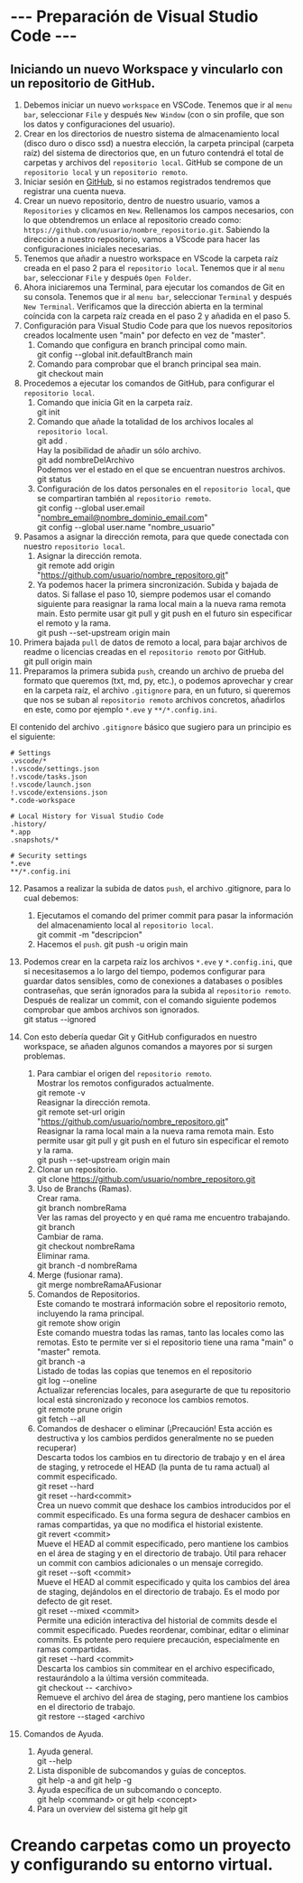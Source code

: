 # --- **Preparación de Visual Studio Code** ---
## Iniciando un nuevo Workspace y vincularlo con un repositorio de GitHub.

1. Debemos iniciar un nuevo `workspace` en VSCode. Tenemos que ir al `menu bar`, seleccionar `File` y después `New Window` (con o sin profile, que son los datos y configuraciones del usuario).  
2. Crear en los directorios de nuestro sistema de almacenamiento local (disco duro o disco ssd) a nuestra elección, la carpeta principal (carpeta raíz) del sistema de directorios que, en un futuro contendrá el total de carpetas y archivos del `repositorio local`. GitHub se compone de un `repositorio local` y un `repositorio remoto`.  
3. Iniciar sesión en [GitHub](https://github.com/), si no estamos registrados tendremos que registrar una cuenta nueva.  
4. Crear un nuevo repositorio, dentro de nuestro usuario, vamos a `Repositories` y clicamos en `New`. Rellenamos los campos necesarios, con lo que obtendremos un enlace al repositorio creado como: `https://github.com/usuario/nombre_repositorio.git`. Sabiendo la dirección a nuestro repositorio, vamos a VScode para hacer las configuraciones iniciales necesarias.  
5. Tenemos que añadir a nuestro workspace en VScode la carpeta raíz creada en el paso 2 para el `repositorio local`. Tenemos que ir al `menu bar`, seleccionar `File` y después `Open Folder`.  
6. Ahora iniciaremos una Terminal, para ejecutar los comandos de Git en su consola. Tenemos que ir al `menu bar`, seleccionar `Terminal` y después `New Terminal`. Verificamos que la dirección abierta en la terminal coíncida con la carpeta raíz creada en el paso 2 y añadida en el paso 5.  
7. Configuración para Visual Studio Code para que los nuevos repositorios creados localmente usen "main" por defecto en vez de "master".  
   1. Comando que configura en branch principal como main.  
        git config --global init.defaultBranch main  
   2. Comando para comprobar que el branch principal sea main.  
        git checkout main  
8.  Procedemos a ejecutar los comandos de GitHub, para configurar el `repositorio local`.  
    1.  Comando que inicia Git en la carpeta raíz.  
        git init  
    2. Comando que añade la totalidad de los archivos locales al `repositorio local`.  
        git add .  
       Hay la posibilidad de añadir un sólo archivo.  
        git add nombreDelArchivo  
       Podemos ver el estado en el que se encuentran nuestros archivos.  
        git status  
    3. Configuración de los datos personales en el `repositorio local`, que se compartiran también al `repositorio remoto`.  
        git config --global user.email "nombre_email@nombre_dominio_email.com"  
        git config --global user.name "nombre_usuario"  
9.  Pasamos a asignar la dirección remota, para que quede conectada con nuestro `repositorio local`.  
    1. Asignar la dirección remota.  
        git remote add origin "https://github.com/usuario/nombre_repositoro.git"  
    2. Ya podemos hacer la primera sincronización. Subida y bajada de datos. Si fallase el paso 10, siempre podemos usar el comando siguiente para reasignar la rama local main a la nueva rama remota main. Esto permite usar git pull y git push en el futuro sin especificar el remoto y la rama.  
        git push --set-upstream origin main  
10. Primera bajada `pull` de datos de remoto a local, para bajar archivos de readme o licencias creadas en el `repositorio remoto` por GitHub.  
        git pull origin main  
11. Preparamos la primera subida `push`, creando un archivo de prueba del formato que queremos (txt, md, py, etc.), o podemos aprovechar y crear en la carpeta raíz, el archivo `.gitignore` para, en un futuro, si queremos que nos se suban al `repositorio remoto` archivos concretos, añadirlos en este, como por ejemplo `*.eve` y `**/*.config.ini`.  

El contenido del archivo `.gitignore` básico que sugiero para un principio es el siguiente:
```nfo
# Settings
.vscode/*
!.vscode/settings.json
!.vscode/tasks.json
!.vscode/launch.json
!.vscode/extensions.json
*.code-workspace

# Local History for Visual Studio Code
.history/
*.app
.snapshots/*

# Security settings
*.eve
**/*.config.ini
```
<Se puede configurar a gusto de cada cual>  

12. Pasamos a realizar la subida de datos `push`, el archivo .gitignore, para lo cual debemos:  
    1.  Ejecutamos el comando del primer commit para pasar la información del almacenamiento local al `repositorio local`.  
        git commit -m "descripcion"  
    2.  Hacemos el `push`.
        git push -u origin main  
13. Podemos crear en la carpeta raíz los archivos `*.eve` y `*.config.ini`, que si necesitasemos a lo largo del tiempo, podemos configurar para guardar datos sensibles, como de conexiones a databases o posibles contraseñas, que serán ignorados para la subida al `repositorio remoto`.  
    Después de realizar un commit, con el comando siguiente podemos comprobar que ambos archivos son ignorados.  
        git status --ignored  
14. Con esto debería quedar Git y GitHub configurados en nuestro workspace, se añaden algunos comandos a mayores por si surgen problemas.  
    1.  Para cambiar el origen del `repositorio remoto`.  
    Mostrar los remotos configurados actualmente.  
        git remote -v  
    Reasignar la dirección remota.  
        git remote set-url origin "https://github.com/usuario/nombre_repositoro.git"  
    Reasignar la rama local main a la nueva rama remota main. Esto permite usar git pull y git push en el futuro sin especificar el remoto y la rama.  
        git push --set-upstream origin main  
    2. Clonar un repositorio.  
        git clone https://github.com/usuario/nombre_repositoro.git  
    3. Uso de Branchs (Ramas).  
    Crear rama.  
        git branch nombreRama  
    Ver las ramas del proyecto y en qué rama me encuentro trabajando.  
        git branch  
    Cambiar de rama.  
        git checkout nombreRama  
    Eliminar rama.  
        git branch -d nombreRama  
    4. Merge (fusionar rama).  
        git merge nombreRamaAFusionar  
    5. Comandos de Repositorios.  
    Este comando te mostrará información sobre el repositorio remoto, incluyendo la rama principal.  
        git remote show origin  
    Este comando muestra todas las ramas, tanto las locales como las remotas. Esto te permite ver si el repositorio tiene una rama "main" o "master" remota.  
        git branch -a  
    Listado de todas las copias que tenemos en el repositorio  
        git log --oneline  
    Actualizar referencias locales, para asegurarte de que tu repositorio local está sincronizado y reconoce los cambios remotos.  
        git remote prune origin  
        git fetch --all  
    6. Comandos de deshacer o eliminar (¡Precaución! Esta acción es destructiva y los cambios perdidos generalmente no se pueden recuperar)  
    Descarta todos los cambios en tu directorio de trabajo y en el área de staging, y retrocede el HEAD (la punta de tu rama actual) al commit especificado.  
        git reset --hard  
        git reset --hard\<commit>  
    Crea un nuevo commit que deshace los cambios introducidos por el commit especificado. Es una forma segura de deshacer cambios en ramas compartidas, ya que no modifica el historial existente.  
        git revert \<commit>  
    Mueve el HEAD al commit especificado, pero mantiene los cambios en el área de staging y en el directorio de trabajo. Útil para rehacer un commit con cambios adicionales o un mensaje corregido.  
        git reset --soft \<commit>  
    Mueve el HEAD al commit especificado y quita los cambios del área de staging, dejándolos en el directorio de trabajo. Es el modo por defecto de git reset.  
        git reset --mixed \<commit>  
    Permite una edición interactiva del historial de commits desde el commit especificado. Puedes reordenar, combinar, editar o eliminar commits. Es potente pero requiere precaución, especialmente en ramas compartidas.  
        git reset --hard \<commit>  
    Descarta los cambios sin commitear en el archivo especificado, restaurándolo a la última versión commiteada.  
        git checkout -- \<archivo>  
    Remueve el archivo del área de staging, pero mantiene los cambios en el directorio de trabajo.  
        git restore --staged \<archivo  
    
15. Comandos de Ayuda.  
    1. Ayuda general.  
        git --help
    2. Lista disponible de subcomandos y guías de conceptos.  
        git help -a and git help -g
    3. Ayuda específica de un subcomando o concepto.  
        git help \<command> or git help \<concept>
    4. Para un overview del sistema
        git help git

# Creando carpetas como un proyecto y configurando su entorno virtual.

